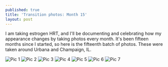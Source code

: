 ```yaml
---
published: true
title: 'Transition photos: Month 15'
layout: post
---
```


I am taking estrogen HRT, and I'll be documenting and celebrating
how my appearance changes by taking photos every month.
It's been fifteen months since I started, so here is the fifteenth batch of photos.
These were taken around Urbana and Champaign, IL.

![Pic 1](/assets/album-07-27-24/pic1.jpg)
![Pic 2](/assets/album-07-27-24/pic2.jpg)
![Pic 3](/assets/album-07-27-24/pic3.jpg)
![Pic 4](/assets/album-07-27-24/pic4.jpg)
![Pic 5](/assets/album-07-27-24/pic5.jpg)
![Pic 6](/assets/album-07-27-24/pic6.jpg)
![Pic 7](/assets/album-07-27-24/pic7.jpg)
